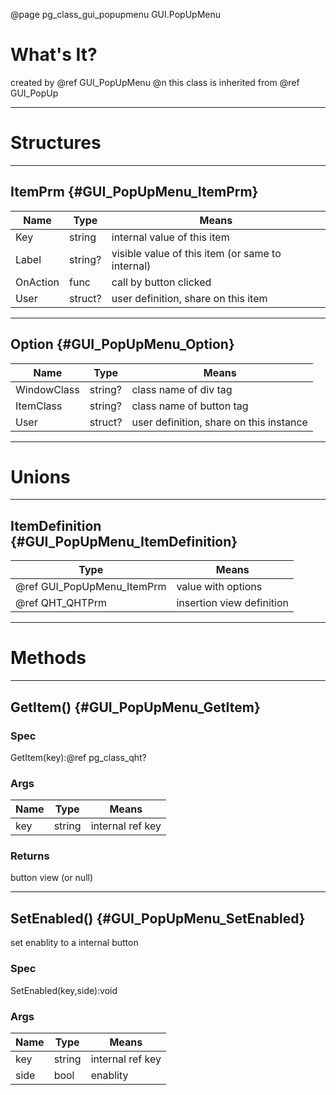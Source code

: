 ﻿@page pg_class_gui_popupmenu GUI.PopUpMenu

# What's It?

created by @ref GUI_PopUpMenu @n
this class is inherited from @ref GUI_PopUp  

-----
# Structures

-----
## ItemPrm {#GUI_PopUpMenu_ItemPrm}

| Name | Type | Means |
|------|------|-------|
| Key | string | internal value of this item |
| Label | string? | visible value of this item (or same to internal) |
| OnAction | func | call by button clicked |
| User | struct? | user definition, share on this item |

-----
## Option {#GUI_PopUpMenu_Option}

| Name | Type | Means |
|------|------|-------|
| WindowClass | string? | class name of div tag |
| ItemClass | string? | class name of button tag |
| User | struct? | user definition, share on this instance |

-----
# Unions

-----
## ItemDefinition {#GUI_PopUpMenu_ItemDefinition}

| Type | Means |
|------|-------|
| @ref GUI_PopUpMenu_ItemPrm | value with options |
| @ref QHT_QHTPrm | insertion view definition |

-----
# Methods

-----
## GetItem() {#GUI_PopUpMenu_GetItem}

### Spec

GetItem(key):@ref pg_class_qht?

### Args

| Name | Type | Means |
|------|------|-------|
| key | string | internal ref key |

### Returns

button view (or null)

-----
## SetEnabled() {#GUI_PopUpMenu_SetEnabled}

set enablity to a internal button  

### Spec

SetEnabled(key,side):void

### Args

| Name | Type | Means |
|------|------|-------|
| key | string | internal ref key |
| side | bool | enablity |
